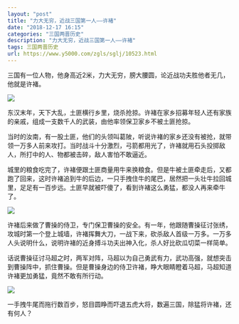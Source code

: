 ```yaml
---
layout: "post"
title: "力大无穷，近战三国第一人——许褚"
date: "2018-12-17 16:15"
categories: "三国两晋历史"
description: "力大无穷，近战三国第一人——许褚"
tags: 三国两晋历史
url: https://www.y5000.com/zgls/sglj/10523.html
---
```






三国有一位人物，他身高近2米，力大无穷，膀大腰圆，论近战功夫胜他者无几，他就是许褚。

![](https://img.y5000.com/uploads/allimg/170113/8-1F113153P2439.jpg)

东汉末年，天下大乱，土匪横行乡里，烧杀抢掠。许褚在家乡招募年轻人还有家族的亲戚，组成一支数千人的武装，由他率领保卫家乡不被土匪抢掠。

当时的汝南，有一股土匪，他们的头领叫葛陂，听说许褚的家乡还没有被抢，就带领一万多人前来攻打。当时战斗十分激烈，弓箭都用光了，许褚就用石头投掷敌人，所打中的人、物都被击碎，敌人害怕不敢逼近。

城里的粮食吃完了，许褚便跟土匪商量用牛来换粮食。但是牛被土匪牵走后，又都跑了回来，这时许褚追到牛的后边，一只手拽住牛的尾巴，居然把一头壮牛拉回城里，足足有一百步远。土匪早就被吓傻了，看到许褚这么勇猛，都没人再来牵牛了。

![](https://img.y5000.com/uploads/allimg/170113/8-1F113153Q2528.jpg)

许褚后来做了曹操的侍卫，专门保卫曹操的安全。有一年，他跟随曹操征讨张绣，攻城时第一个登上城墙，许褚挥舞大刀，一战下来，砍杀敌人首级一万多。一万多人头说明什么，说明许褚的近身搏斗功夫出神入化，杀人好比砍瓜切菜一样简单。

话说曹操征讨马超之时，两军对阵，马超以为自己勇武有力，武功高强，就想突击到曹操阵中，抓住曹操。但是曹操身边的侍卫许褚，睁大眼睛瞪着马超，马超知道许褚更加勇猛，竟然不敢有所行动。

![](https://img.y5000.com/uploads/allimg/170113/8-1F113153R2920.jpg)

一手拽牛尾而拖行数百步，怒目圆睁而吓退五虎大将，数遍三国，除猛将许褚，还有何人？
